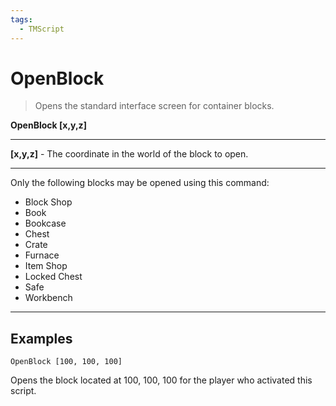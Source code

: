 ```yaml
---
tags:
  - TMScript
---
```


# OpenBlock

> Opens the standard interface screen for container blocks.

**OpenBlock \[x,y,z\]**

_____

**\[x,y,z\]** - The coordinate in the world of the block to open.

_____

Only the following blocks may be opened using this command:

* Block Shop
* Book
* Bookcase
* Chest
* Crate
* Furnace
* Item Shop
* Locked Chest
* Safe
* Workbench

_____

## Examples

``` title="openblock-example.txt" linenums="1"
OpenBlock [100, 100, 100]
```

Opens the block located at 100, 100, 100 for the player who activated this script.
